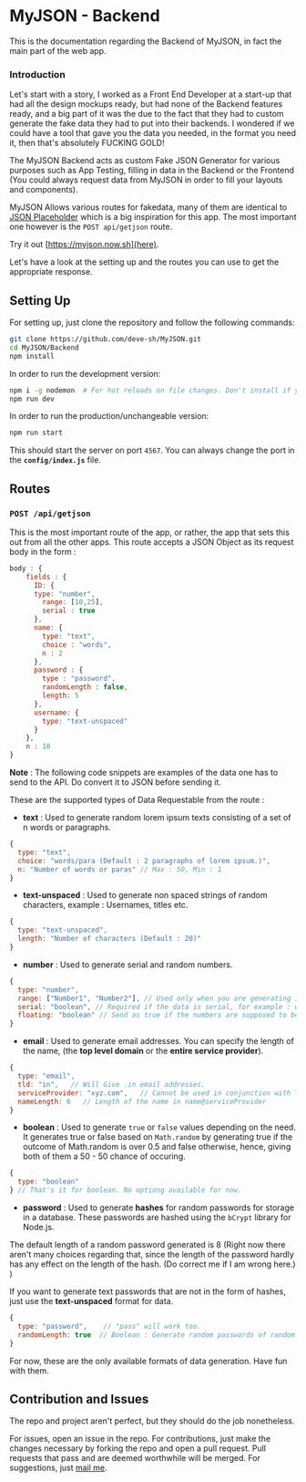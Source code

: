 # MyJSON - Backend

This is the documentation regarding the Backend of MyJSON, in fact the main part of the web app.

### Introduction

Let's start with a story, I worked as a Front End Developer at a start-up that had all the design mockups ready, but had none of the Backend features ready, and a big part of it was the due to the fact that they had to custom generate the fake data they had to put into their backends. I wondered if we could have a tool that gave you the data you needed, in the format you need it, then that's absolutely FUCKING GOLD!

The MyJSON Backend acts as custom Fake JSON Generator for various purposes such as App Testing, filling in data in the Backend or the Frontend (You could always request data from MyJSON in order to fill your layouts and components).

MyJSON Allows various routes for fakedata, many of them are identical to [JSON Placeholder](https://jsonplaceholder.typicode.com) which is a big inspiration for this app. The most important one however is the `POST api/getjson` route.

Try it out [https://myjson.now.sh](here).

Let's have a look at the setting up and the routes you can use to get the appropriate response.

## Setting Up

For setting up, just clone the repository and follow the following commands:

```bash
git clone https://github.com/deve-sh/MyJSON.git
cd MyJSON/Backend
npm install
```

In order to run the development version:

```bash
npm i -g nodemon  # For hot reloads on file changes. Don't install if you already have it.
npm run dev
```

In order to run the production/unchangeable version:

```bash
npm run start
```

This should start the server on port `4567`. You can always change the port in the **`config/index.js`** file.

## Routes

### `POST /api/getjson`

This is the most important route of the app, or rather, the app that sets this out from all the other apps. This route accepts a JSON Object as its request body in the form :

```js
body : {
    fields : {
      ID: {
      type: "number",
        range: [10,25],
        serial : true
      },
      name: {
        type: "text",
        choice : "words",
        n : 2
      },
      password : {
        type : "password",
        randomLength : false,
        length: 5
      },
      username: {
        type: "text-unspaced"
      }
    },
    n : 10
}
```

**Note** : The following code snippets are examples of the data one has to send to the API. Do convert it to JSON before sending it.

These are the supported types of Data Requestable from the route :

- **text** : Used to generate random lorem ipsum texts consisting of a set of n words or paragraphs.

```js
{
  type: "text",
  choice: "words/para (Default : 2 paragraphs of lorem ipsum.)",
  n: "Number of words or paras" // Max : 50, Min : 1
}
```

- **text-unspaced** : Used to generate non spaced strings of random characters, example : Usernames, titles etc.

```js
{
  type: "text-unspaced",
  length: "Number of characters (Default : 20)"
}
```

- **number** : Used to generate serial and random numbers.

```js
{
  type: "number",
  range: ["Number1", "Number2"], // Used only when you are generating inside a range. Default is random numbers below 10.
  serial: "boolean", // Required if the data is serial, for example : when generating userIDs. Default: false
  floating: "boolean" // Send as true if the numbers are supposed to be floating point numbers or integers. Default: false
}
```

- **email** : Used to generate email addresses. You can specify the length of the name, (the **top level domain** or the **entire service provider**).

```js
{
  type: "email",
  tld: "in",   // Will Give .in email addresses.
  serviceProvider: "xyz.com",   // Cannot be used in conjunction with Top Level Domain.
  nameLength: 6   // Length of the name in name@serviceProvider
}
```

- **boolean** : Used to generate `true` or `false` values depending on the need. It generates true or false based on `Math.random` by generating true if the outcome of Math.random is over 0.5 and false otherwise, hence, giving both of them a 50 - 50 chance of occuring.

```js
{
  type: "boolean"
} // That's it for boolean. No optiong available for now.
```

- **password** : Used to generate **hashes** for random passwords for storage in a database. These passwords are hashed using the `bCrypt` library for Node.js.

The default length of a random password generated is 8 (Right now there aren't many choices regarding that, since the length of the password hardly has any effect on the length of the hash. (Do correct me if I am wrong here.) )

If you want to generate text passwords that are not in the form of hashes, just use the **text-unspaced** format for data.

```js
{
  type: "password",    // "pass" will work too.
  randomLength: true  // Boolean : Generate random passwords of random length.
}
```

For now, these are the only available formats of data generation. Have fun with them.

## Contribution and Issues

The repo and project aren't perfect, but they should do the job nonetheless.

For issues, open an issue in the repo.
For contributions, just make the changes necessary by forking the repo and open a pull request. Pull requests that pass and are deemed worthwhile will be merged.
For suggestions, just [mail me](mailto:devesh2027@gmail.com).
